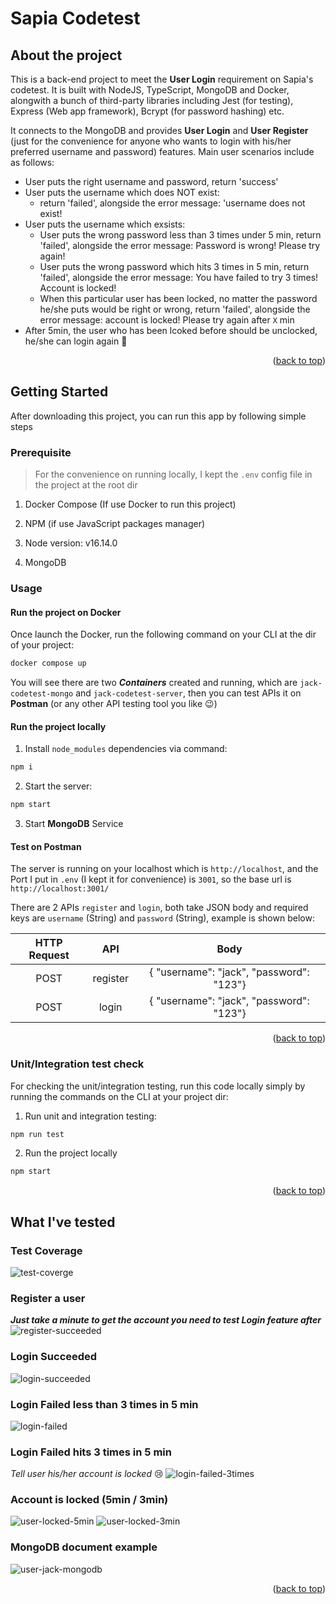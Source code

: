 # Sapia Codetest

## About the project

This is a back-end project to meet the **User Login** requirement on Sapia's codetest. It is built with NodeJS, TypeScript, MongoDB and Docker, alongwith a bunch of third-party libraries including Jest (for testing), Express (Web app framework), Bcrypt (for password hashing) etc.

It connects to the MongoDB and provides **User Login** and **User Register** (just for the convenience for anyone who wants to login with his/her preferred username and password) features. Main user scenarios include as follows:

- User puts the right username and password, return 'success'
- User puts the username which does NOT exist:
  - return 'failed', alongside the error message: 'username does not exist!
- User puts the username which exsists:
  - User puts the wrong password less than 3 times under 5 min, return 'failed', alongside the error message: Password is wrong! Please try again!
  - User puts the wrong password which hits 3 times in 5 min, return 'failed', alongside the error message: You have failed to try 3 times! Account is locked!
  - When this particular user has been locked, no matter the password he/she puts would be right or wrong, return 'failed', alongside the error message: account is locked! Please try again after `X` min
- After 5min, the user who has been lcoked before should be unclocked, he/she can login again 🎉
<p align="right">(<a href="#top">back to top</a>)</p>

## Getting Started

After downloading this project, you can run this app by following simple steps

### Prerequisite

> For the convenience on running locally, I kept the `.env` config file in the project at the root dir

1. Docker Compose (If use Docker to run this project)

2. NPM (if use JavaScript packages manager)

3. Node version: v16.14.0

4. MongoDB

### Usage

#### Run the project on Docker

Once launch the Docker, run the following command on your CLI at the dir of your project:

```sh
docker compose up
```

You will see there are two **_Containers_** created and running, which are `jack-codetest-mongo` and `jack-codetest-server`, then you can test APIs it on **Postman** (or any other API testing tool you like 😉)

#### Run the project locally

1. Install `node_modules` dependencies via command:

```sh
npm i
```

2. Start the server:

```sh
npm start
```

3. Start **MongoDB** Service

#### Test on Postman

The server is running on your localhost which is `http://localhost`, and the Port I put in `.env` (I kept it for convenience) is `3001`, so the base url is `http://localhost:3001/`

There are 2 APIs `register` and `login`, both take JSON body and required keys are `username` (String) and `password` (String), example is shown below:

| HTTP Request |   API    |                   Body                   |
| :----------: | :------: | :--------------------------------------: |
|     POST     | register | { "username": "jack", "password": "123"} |
|     POST     |  login   | { "username": "jack", "password": "123"} |

<p align="right">(<a href="#top">back to top</a>)</p>

### Unit/Integration test check

For checking the unit/integration testing, run this code locally simply by running the commands on the CLI at your project dir:

1. Run unit and integration testing:

```sh
npm run test
```

2. Run the project locally

```sh
npm start
```

<p align="right">(<a href="#top">back to top</a>)</p>

## What I've tested

### Test Coverage

![test-coverge](img_own_test/test.jpg)

### Register a user

**_Just take a minute to get the account you need to test Login feature after_**
![register-succeeded](img_own_test/user_register_success.jpg)

### Login Succeeded

![login-succeeded](img_own_test/user_login_success.jpg)

### Login Failed less than 3 times in 5 min

![login-failed](img_own_test/user_login_failed.jpg)

### Login Failed hits 3 times in 5 min

_Tell user his/her account is locked_ 😢
![login-failed-3times](img_own_test/user_login_failed_3times.jpg)

### Account is locked (5min / 3min)

![user-locked-5min](img_own_test/user_locked_5min.jpg)
![user-locked-3min](img_own_test/user_locked_3min.jpg)

### MongoDB document example

![user-jack-mongodb](img_own_test/user_jack_mongodb.jpg)

<p align="right">(<a href="#top">back to top</a>)</p>
